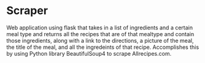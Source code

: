 # Scraper

Web application using flask that takes in a list of ingredients and a certain meal type and returns all the recipes that are of that mealtype and contain those
ingredients, along with a link to the directions, a picture of the meal, the title of the meal, and all the ingredeints of that recipe. Accomplishes this by using
Python library BeautifulSoup4 to scrape Allrecipes.com.
